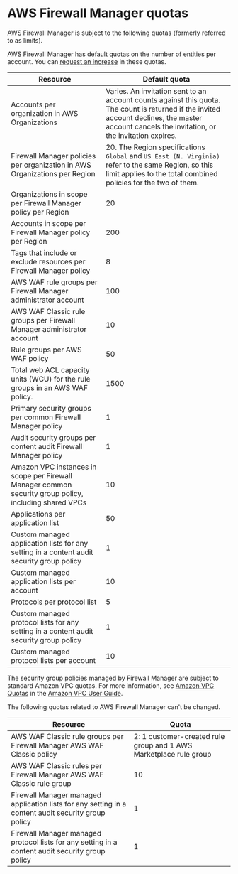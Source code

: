 # AWS Firewall Manager quotas<a name="fms-limits"></a>

AWS Firewall Manager is subject to the following quotas \(formerly referred to as limits\)\. 

AWS Firewall Manager has default quotas on the number of entities per account\. You can [request an increase](https://console.aws.amazon.com/support/home#/case/create?issueType=service-limit-increase&limitType=service-code-waf) in these quotas\.


| Resource | Default quota | 
| --- | --- | 
| Accounts per organization in AWS Organizations | Varies\. An invitation sent to an account counts against this quota\. The count is returned if the invited account declines, the master account cancels the invitation, or the invitation expires\. | 
| Firewall Manager policies per organization in AWS Organizations per Region | 20\. The Region specifications `Global` and `US East (N. Virginia)` refer to the same Region, so this limit applies to the total combined policies for the two of them\.  | 
| Organizations in scope per Firewall Manager policy per Region | 20  | 
| Accounts in scope per Firewall Manager policy per Region | 200  | 
|  Tags that include or exclude resources per Firewall Manager policy  | 8 | 
| AWS WAF rule groups per Firewall Manager administrator account | 100 | 
| AWS WAF Classic rule groups per Firewall Manager administrator account | 10 | 
| Rule groups per AWS WAF policy | 50 | 
| Total web ACL capacity units \(WCU\) for the rule groups in an AWS WAF policy\. | 1500 | 
| Primary security groups per common Firewall Manager policy | 1 | 
| Audit security groups per content audit Firewall Manager policy | 1 | 
| Amazon VPC instances in scope per Firewall Manager common security group policy, including shared VPCs | 10 | 
| Applications per application list | 50 | 
| Custom managed application lists for any setting in a content audit security group policy | 1 | 
| Custom managed application lists per account | 10 | 
| Protocols per protocol list | 5 | 
| Custom managed protocol lists for any setting in a content audit security group policy | 1 | 
| Custom managed protocol lists per account | 10 | 

The security group policies managed by Firewall Manager are subject to standard Amazon VPC quotas\. For more information, see [Amazon VPC Quotas](https://docs.aws.amazon.com/vpc/latest/userguide/amazon-vpc-limits.html) in the [Amazon VPC User Guide](https://docs.aws.amazon.com/vpc/latest/userguide/)\. 

The following quotas related to AWS Firewall Manager can't be changed\.


| Resource | Quota | 
| --- | --- | 
| AWS WAF Classic rule groups per Firewall Manager AWS WAF Classic policy | 2: 1 customer\-created rule group and 1 AWS Marketplace rule group | 
| AWS WAF Classic rules per Firewall Manager AWS WAF Classic rule group | 10 | 
| Firewall Manager managed application lists for any setting in a content audit security group policy | 1 | 
| Firewall Manager managed protocol lists for any setting in a content audit security group policy | 1 | 